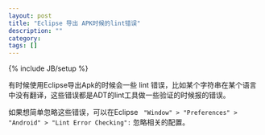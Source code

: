```yaml
---
layout: post
title: "Eclipse 导出 APK时候的lint错误"
description: ""
category: 
tags: []
---
```

{% include JB/setup %}

有时候使用Eclipse导出Apk的时候会一些 lint 错误，比如某个字符串在某个语言中没有翻译，这些错误都是ADT的lint工具做一些验证的时候报的错误。

如果想简单忽略这些错误，可以在Eclipse ` "Window" > "Preferences" > "Android" > "Lint Error Checking":` 忽略相关的配置。
